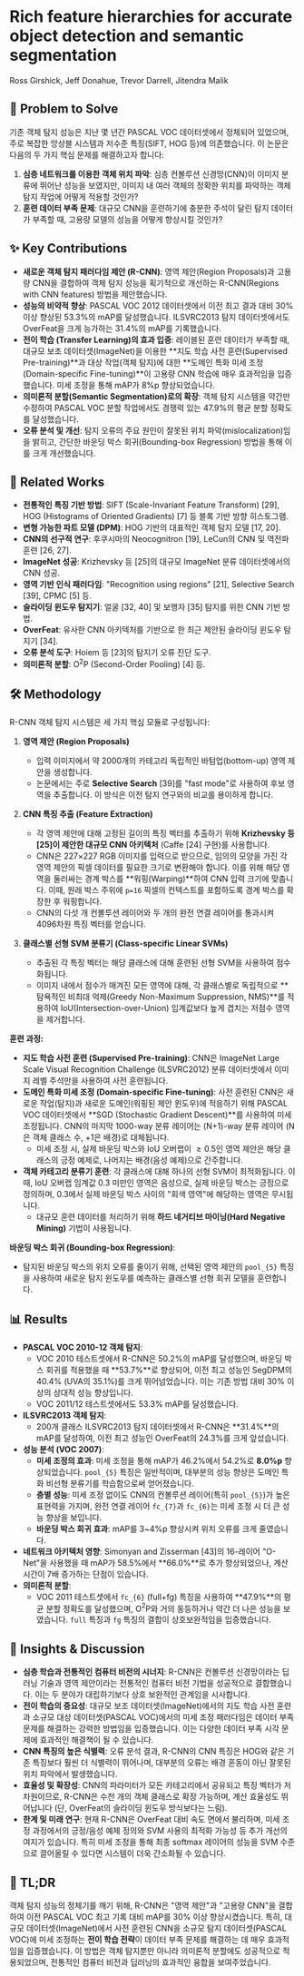 # Rich feature hierarchies for accurate object detection and semantic segmentation

Ross Girshick, Jeff Donahue, Trevor Darrell, Jitendra Malik

## 🧩 Problem to Solve

기존 객체 탐지 성능은 지난 몇 년간 PASCAL VOC 데이터셋에서 정체되어 있었으며, 주로 복잡한 앙상블 시스템과 저수준 특징(SIFT, HOG 등)에 의존했습니다. 이 논문은 다음의 두 가지 핵심 문제를 해결하고자 합니다:

1. **심층 네트워크를 이용한 객체 위치 파악**: 심층 컨볼루션 신경망(CNN)이 이미지 분류에 뛰어난 성능을 보였지만, 이미지 내 여러 객체의 정확한 위치를 파악하는 객체 탐지 작업에 어떻게 적용할 것인가?
2. **훈련 데이터 부족 문제**: 대규모 CNN을 훈련하기에 충분한 주석이 달린 탐지 데이터가 부족할 때, 고용량 모델의 성능을 어떻게 향상시킬 것인가?

## ✨ Key Contributions

- **새로운 객체 탐지 패러다임 제안 (R-CNN)**: 영역 제안(Region Proposals)과 고용량 CNN을 결합하여 객체 탐지 성능을 획기적으로 개선하는 R-CNN(Regions with CNN features) 방법을 제안했습니다.
- **성능의 비약적 향상**: PASCAL VOC 2012 데이터셋에서 이전 최고 결과 대비 30% 이상 향상된 53.3%의 mAP를 달성했습니다. ILSVRC2013 탐지 데이터셋에서도 OverFeat을 크게 능가하는 31.4%의 mAP를 기록했습니다.
- **전이 학습 (Transfer Learning)의 효과 입증**: 레이블된 훈련 데이터가 부족할 때, 대규모 보조 데이터셋(ImageNet)을 이용한 **지도 학습 사전 훈련(Supervised Pre-training)**과 대상 작업(객체 탐지)에 대한 **도메인 특화 미세 조정(Domain-specific Fine-tuning)**이 고용량 CNN 학습에 매우 효과적임을 입증했습니다. 미세 조정을 통해 mAP가 8%p 향상되었습니다.
- **의미론적 분할(Semantic Segmentation)로의 확장**: 객체 탐지 시스템을 약간만 수정하여 PASCAL VOC 분할 작업에서도 경쟁력 있는 47.9%의 평균 분할 정확도를 달성했습니다.
- **오류 분석 및 개선**: 탐지 오류의 주요 원인이 잘못된 위치 파악(mislocalization)임을 밝히고, 간단한 바운딩 박스 회귀(Bounding-box Regression) 방법을 통해 이를 크게 개선했습니다.

## 📎 Related Works

- **전통적인 특징 기반 방법**: SIFT (Scale-Invariant Feature Transform) [29], HOG (Histograms of Oriented Gradients) [7] 등 블록 기반 방향 히스토그램.
- **변형 가능한 파트 모델 (DPM)**: HOG 기반의 대표적인 객체 탐지 모델 [17, 20].
- **CNN의 선구적 연구**: 후쿠시마의 Neocognitron [19], LeCun의 CNN 및 역전파 훈련 [26, 27].
- **ImageNet 성공**: Krizhevsky 등 [25]의 대규모 ImageNet 분류 데이터셋에서의 CNN 성공.
- **영역 기반 인식 패러다임**: "Recognition using regions" [21], Selective Search [39], CPMC [5] 등.
- **슬라이딩 윈도우 탐지기**: 얼굴 [32, 40] 및 보행자 [35] 탐지를 위한 CNN 기반 방법.
- **OverFeat**: 유사한 CNN 아키텍처를 기반으로 한 최근 제안된 슬라이딩 윈도우 탐지기 [34].
- **오류 분석 도구**: Hoiem 등 [23]의 탐지기 오류 진단 도구.
- **의미론적 분할**: O$^2$P (Second-Order Pooling) [4] 등.

## 🛠️ Methodology

R-CNN 객체 탐지 시스템은 세 가지 핵심 모듈로 구성됩니다:

1. **영역 제안 (Region Proposals)**

   - 입력 이미지에서 약 2000개의 카테고리 독립적인 바텀업(bottom-up) 영역 제안을 생성합니다.
   - 논문에서는 주로 **Selective Search** [39]를 "fast mode"로 사용하여 후보 영역을 추출합니다. 이 방식은 이전 탐지 연구와의 비교를 용이하게 합니다.

2. **CNN 특징 추출 (Feature Extraction)**

   - 각 영역 제안에 대해 고정된 길이의 특징 벡터를 추출하기 위해 **Krizhevsky 등 [25]이 제안한 대규모 CNN 아키텍처** (Caffe [24] 구현)를 사용합니다.
   - CNN은 227$\times$227 RGB 이미지를 입력으로 받으므로, 임의의 모양을 가진 각 영역 제안의 픽셀 데이터를 필요한 크기로 변환해야 합니다. 이를 위해 해당 영역을 둘러싸는 경계 박스를 **워핑(Warping)**하여 CNN 입력 크기에 맞춥니다. 이때, 원래 박스 주위에 `p=16` 픽셀의 컨텍스트를 포함하도록 경계 박스를 확장한 후 워핑합니다.
   - CNN의 다섯 개 컨볼루션 레이어와 두 개의 완전 연결 레이어를 통과시켜 4096차원 특징 벡터를 얻습니다.

3. **클래스별 선형 SVM 분류기 (Class-specific Linear SVMs)**
   - 추출된 각 특징 벡터는 해당 클래스에 대해 훈련된 선형 SVM을 사용하여 점수화됩니다.
   - 이미지 내에서 점수가 매겨진 모든 영역에 대해, 각 클래스별로 독립적으로 **탐욕적인 비최대 억제(Greedy Non-Maximum Suppression, NMS)**를 적용하여 IoU(Intersection-over-Union) 임계값보다 높게 겹치는 저점수 영역을 제거합니다.

**훈련 과정:**

- **지도 학습 사전 훈련 (Supervised Pre-training)**: CNN은 ImageNet Large Scale Visual Recognition Challenge (ILSVRC2012) 분류 데이터셋에서 이미지 레벨 주석만을 사용하여 사전 훈련됩니다.
- **도메인 특화 미세 조정 (Domain-specific Fine-tuning)**: 사전 훈련된 CNN은 새로운 작업(탐지)과 새로운 도메인(워핑된 제안 윈도우)에 적응하기 위해 PASCAL VOC 데이터셋에서 **SGD (Stochastic Gradient Descent)**를 사용하여 미세 조정됩니다. CNN의 마지막 1000-way 분류 레이어는 (N+1)-way 분류 레이어 (N은 객체 클래스 수, +1은 배경)로 대체됩니다.
  - 미세 조정 시, 실제 바운딩 박스와 IoU 오버랩이 $\geq0.5$인 영역 제안은 해당 클래스의 긍정 예제로, 나머지는 배경(음성 예제)으로 간주합니다.
- **객체 카테고리 분류기 훈련**: 각 클래스에 대해 하나의 선형 SVM이 최적화됩니다. 이때, IoU 오버랩 임계값 0.3 미만인 영역은 음성으로, 실제 바운딩 박스는 긍정으로 정의하며, 0.3에서 실제 바운딩 박스 사이의 "회색 영역"에 해당하는 영역은 무시됩니다.
  - 대규모 훈련 데이터를 처리하기 위해 **하드 네거티브 마이닝(Hard Negative Mining)** 기법이 사용됩니다.

**바운딩 박스 회귀 (Bounding-box Regression)**:

- 탐지된 바운딩 박스의 위치 오류를 줄이기 위해, 선택된 영역 제안의 `pool_{5}` 특징을 사용하여 새로운 탐지 윈도우를 예측하는 클래스별 선형 회귀 모델을 훈련합니다.

## 📊 Results

- **PASCAL VOC 2010-12 객체 탐지**:
  - VOC 2010 테스트셋에서 R-CNN은 50.2%의 mAP를 달성했으며, 바운딩 박스 회귀를 적용했을 때 **53.7%**로 향상되어, 이전 최고 성능인 SegDPM의 40.4% (UVA의 35.1%)를 크게 뛰어넘었습니다. 이는 기존 방법 대비 30% 이상의 상대적 성능 향상입니다.
  - VOC 2011/12 테스트셋에서도 53.3% mAP를 달성했습니다.
- **ILSVRC2013 객체 탐지**:
  - 200개 클래스 ILSVRC2013 탐지 데이터셋에서 R-CNN은 **31.4%**의 mAP를 달성하여, 이전 최고 성능인 OverFeat의 24.3%를 크게 앞섰습니다.
- **성능 분석 (VOC 2007)**:
  - **미세 조정의 효과**: 미세 조정을 통해 mAP가 46.2%에서 54.2%로 **8.0%p** 향상되었습니다. `pool_{5}` 특징은 일반적이며, 대부분의 성능 향상은 도메인 특화 비선형 분류기를 학습함으로써 얻어졌습니다.
  - **층별 성능**: 미세 조정 없이도 CNN의 컨볼루션 레이어(특히 `pool_{5}`)가 높은 표현력을 가지며, 완전 연결 레이어 `fc_{7}`과 `fc_{6}`는 미세 조정 시 더 큰 성능 향상을 보입니다.
  - **바운딩 박스 회귀 효과**: mAP를 3~4%p 향상시켜 위치 오류를 크게 줄였습니다.
- **네트워크 아키텍처 영향**: Simonyan and Zisserman [43]의 16-레이어 "O-Net"을 사용했을 때 mAP가 58.5%에서 **66.0%**로 추가 향상되었으나, 계산 시간이 7배 증가하는 단점이 있습니다.
- **의미론적 분할**:
  - VOC 2011 테스트셋에서 `fc_{6}` (full+fg) 특징을 사용하여 **47.9%**의 평균 분할 정확도를 달성했으며, O$^2$P와 거의 동등하거나 약간 더 나은 성능을 보였습니다. `full` 특징과 `fg` 특징의 결합이 상호보완적임을 입증했습니다.

## 🧠 Insights & Discussion

- **심층 학습과 전통적인 컴퓨터 비전의 시너지**: R-CNN은 컨볼루션 신경망이라는 딥러닝 기술과 영역 제안이라는 전통적인 컴퓨터 비전 기법을 성공적으로 결합했습니다. 이는 두 분야가 대립하기보다 상호 보완적인 관계임을 시사합니다.
- **전이 학습의 중요성**: 대규모 보조 데이터셋(ImageNet)에서의 지도 학습 사전 훈련과 소규모 대상 데이터셋(PASCAL VOC)에서의 미세 조정 패러다임은 데이터 부족 문제를 해결하는 강력한 방법임을 입증했습니다. 이는 다양한 데이터 부족 시각 문제에 효과적인 해결책이 될 수 있습니다.
- **CNN 특징의 높은 식별력**: 오류 분석 결과, R-CNN의 CNN 특징은 HOG와 같은 기존 특징보다 훨씬 더 식별력이 뛰어나며, 대부분의 오류는 배경 혼동이 아닌 잘못된 위치 파악에서 발생했습니다.
- **효율성 및 확장성**: CNN의 파라미터가 모든 카테고리에서 공유되고 특징 벡터가 저차원이므로, R-CNN은 수천 개의 객체 클래스로 확장 가능하며, 계산 효율성도 뛰어납니다 (단, OverFeat의 슬라이딩 윈도우 방식보다는 느림).
- **한계 및 미래 연구**: 현재 R-CNN은 OverFeat 대비 속도 면에서 불리하며, 미세 조정 과정에서의 긍정/음성 예제 정의와 SVM 사용의 최적화 가능성 등 추가 개선의 여지가 있습니다. 특히 미세 조정을 통해 최종 softmax 레이어의 성능을 SVM 수준으로 끌어올릴 수 있다면 시스템이 더욱 간소화될 수 있습니다.

## 📌 TL;DR

객체 탐지 성능의 정체기를 깨기 위해, R-CNN은 "영역 제안"과 "고용량 CNN"을 결합하여 이전 PASCAL VOC 최고 기록 대비 mAP를 30% 이상 향상시켰습니다. 특히, 대규모 데이터셋(ImageNet)에서 사전 훈련된 CNN을 소규모 탐지 데이터셋(PASCAL VOC)에 미세 조정하는 **전이 학습 전략**이 데이터 부족 문제를 해결하는 데 매우 효과적임을 입증했습니다. 이 방법은 객체 탐지뿐만 아니라 의미론적 분할에도 성공적으로 적용되었으며, 전통적인 컴퓨터 비전과 딥러닝의 효과적인 융합을 보여주었습니다.
